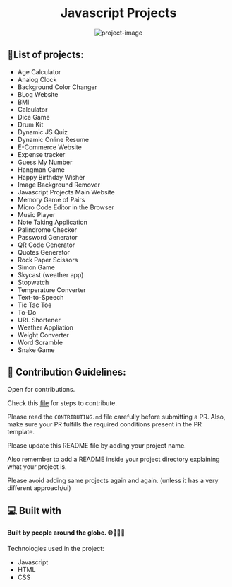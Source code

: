 <h1 align="center" id="title">Javascript Projects</h1>

<p align="center"><img src="https://socialify.git.ci/shrey141102/Javascript-projects/image?description=1&amp;descriptionEditable=A%20collection%20of%20many%20javascript%20projects.%20%0AFeel%20free%20to_%20contribute%2C%20add%20projects%20or%20make%20changes%20to%20it.&amp;font=Source%20Code%20Pro&amp;language=1&amp;name=1&amp;owner=1&amp;pattern=Floating%20Cogs&amp;theme=Auto" alt="project-image"></p>

<h2>🤩List of projects:</h2>

- Age Calculator
- Analog Clock
- Background Color Changer
- BLog Website
- BMI
- Calculator
- Dice Game
- Drum Kit
- Dynamic JS Quiz
- Dynamic Online Resume
- E-Commerce Website
- Expense tracker
- Guess My Number
- Hangman Game
- Happy Birthday Wisher
- Image Background Remover
- Javascript Projects Main Website
- Memory Game of Pairs
- Micro Code Editor in the Browser
- Music Player  
- Note Taking Application
- Palindrome Checker 
- Password Generator
- QR Code Generator
- Quotes Generator
- Rock Paper Scissors
- Simon Game
- Skycast (weather app)
- Stopwatch
- Temperature Converter
- Text-to-Speech
- Tic Tac Toe
- To-Do
- URL Shortener
- Weather Appliation
- Weight Converter
- Word Scramble
- Snake Game

  
<h2>🍰 Contribution Guidelines:</h2>

Open for contributions.

Check this [file](https://github.com/shrey141102/Javascript-projects/blob/main/CONTRIBUTING.md) for steps to contribute.

Please read the `CONTRIBUTING.md` file carefully before submitting a PR.
Also, make sure your PR fulfills the required conditions present in the PR template.

Please update this README file by adding your project name.

Also remember to add a README inside your project directory explaining what your project is.

Please avoid adding same projects again and again. (unless it has a very different approach/ui)

<h2>💻 Built with</h2>

<h4>Built by people around the globe. 🌐🧑‍🤝‍🧑</h4>

Technologies used in the project:

- Javascript
- HTML
- CSS
